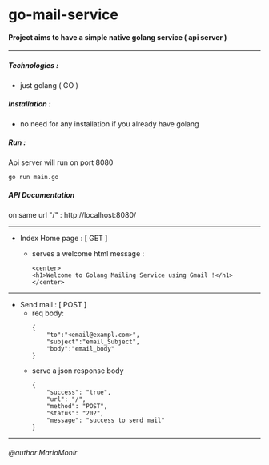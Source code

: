 # go-mail-service

#### Project aims to have a simple native golang service ( api server )

---

##### Technologies :

- just golang ( GO )

##### Installation :

- no need for any installation if you already have golang

##### Run :

Api server will run on port 8080

    go run main.go

##### API Documentation

on same url "/" : http://localhost:8080/

---

- Index Home page : [ GET ]

  - serves a welcome html message :

    ```
    <center>
    <h1>Welcome to Golang Mailing Service using Gmail !</h1>
    </center>
    ```

---

- Send mail : [ POST ]
  - req body:
    ```
    {
        "to":"<email@exampl.com>",
        "subject":"email_Subject",
        "body":"email_body"
    }
    ```
  - serve a json response body
    ```
    {
        "success": "true",
        "url": "/",
        "method": "POST",
        "status": "202",
        "message": "success to send mail"
    }
    ```

---

###### @author MarioMonir
